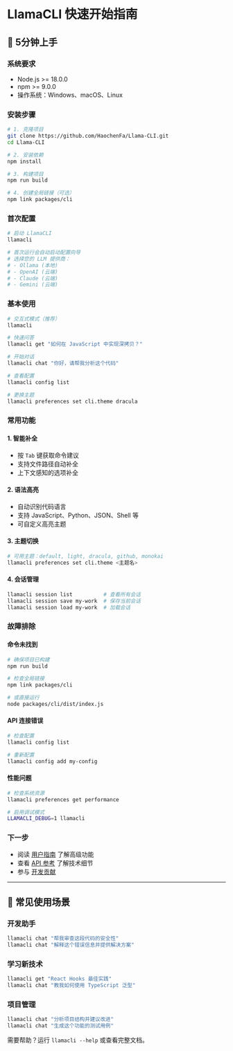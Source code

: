 # LlamaCLI 快速开始指南

## 🚀 5分钟上手

### 系统要求

- Node.js >= 18.0.0
- npm >= 9.0.0
- 操作系统：Windows、macOS、Linux

### 安装步骤

```bash
# 1. 克隆项目
git clone https://github.com/HaochenFa/Llama-CLI.git
cd Llama-CLI

# 2. 安装依赖
npm install

# 3. 构建项目
npm run build

# 4. 创建全局链接（可选）
npm link packages/cli
```

### 首次配置

```bash
# 启动 LlamaCLI
llamacli

# 首次运行会自动启动配置向导
# 选择您的 LLM 提供商：
# - Ollama (本地)
# - OpenAI (云端)
# - Claude (云端)
# - Gemini (云端)
```

### 基本使用

```bash
# 交互式模式（推荐）
llamacli

# 快速问答
llamacli get "如何在 JavaScript 中实现深拷贝？"

# 开始对话
llamacli chat "你好，请帮我分析这个代码"

# 查看配置
llamacli config list

# 更换主题
llamacli preferences set cli.theme dracula
```

### 常用功能

#### 1. 智能补全

- 按 `Tab` 键获取命令建议
- 支持文件路径自动补全
- 上下文感知的选项补全

#### 2. 语法高亮

- 自动识别代码语言
- 支持 JavaScript、Python、JSON、Shell 等
- 可自定义高亮主题

#### 3. 主题切换

```bash
# 可用主题：default, light, dracula, github, monokai
llamacli preferences set cli.theme <主题名>
```

#### 4. 会话管理

```bash
llamacli session list          # 查看所有会话
llamacli session save my-work  # 保存当前会话
llamacli session load my-work  # 加载会话
```

### 故障排除

#### 命令未找到

```bash
# 确保项目已构建
npm run build

# 检查全局链接
npm link packages/cli

# 或直接运行
node packages/cli/dist/index.js
```

#### API 连接错误

```bash
# 检查配置
llamacli config list

# 重新配置
llamacli config add my-config
```

#### 性能问题

```bash
# 检查系统资源
llamacli preferences get performance

# 启用调试模式
LLAMACLI_DEBUG=1 llamacli
```

### 下一步

- 阅读 [用户指南](docs/USER_GUIDE.md) 了解高级功能
- 查看 [API 参考](docs/API_REFERENCE.md) 了解技术细节
- 参与 [开发贡献](docs/DEVELOPER_GUIDE.md)

---

## 🌟 常见使用场景

### 开发助手

```bash
llamacli chat "帮我审查这段代码的安全性"
llamacli chat "解释这个错误信息并提供解决方案"
```

### 学习新技术

```bash
llamacli get "React Hooks 最佳实践"
llamacli chat "教我如何使用 TypeScript 泛型"
```

### 项目管理

```bash
llamacli chat "分析项目结构并建议改进"
llamacli chat "生成这个功能的测试用例"
```

需要帮助？运行 `llamacli --help` 或查看完整文档。
